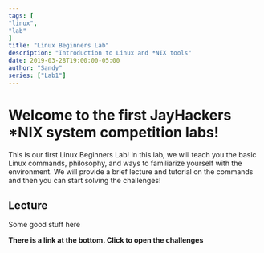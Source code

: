 ```yaml
---
tags: [
"linux",
"lab"
]
title: "Linux Beginners Lab"
description: "Introduction to Linux and *NIX tools"
date: 2019-03-28T19:00:00-05:00
author: "Sandy"
series: ["Lab1"]
---
```


# Welcome to the first JayHackers *NIX system competition labs!

This is our first Linux Beginners Lab! In this lab, we will teach you the basic Linux commands, philosophy, and ways to familiarize yourself with the environment. We will provide a brief lecture and tutorial on the commands and then you can start solving the challenges!

## Lecture

Some good stuff here

**There is a link at the bottom. Click to open the challenges**
